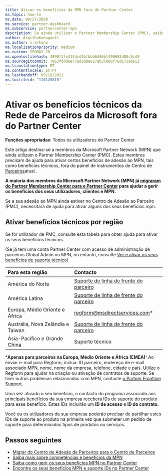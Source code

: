 ```yaml
---
title: Ativar os benefícios da MPN fora do Partner Center
ms.topic: how-to
ms.date: 08/27/2020
ms.service: partner-dashboard
ms.subservice: partnercenter-mpn
description: Se ainda utilizar o Partner Membership Center (PMC), saiba quem contactar para ajudar a ativar os seus benefícios de suporte técnico MPN e dar-lhe iDs de suporte benéficos.
author: ArpithaKanuganti
ms.author: v-arkanu
ms.localizationpriority: medium
ms.custom: SEOMAY.20
ms.openlocfilehash: 3890f3fe314dcd1bfbbb0d86bf496683d80c5cd9
ms.sourcegitcommit: 7063fdddee77ad2d8e627ab3c806f76d173ab652
ms.translationtype: MT
ms.contentlocale: pt-PT
ms.lasthandoff: 05/19/2021
ms.locfileid: "110145818"
---
```

# <a name="activate-microsoft-partner-network-technical-benefits-outside-of-partner-center"></a>Ativar os benefícios técnicos da Rede de Parceiros da Microsoft fora do Partner Center


**Funções apropriadas**: Todos os utilizadores do Partner Center

Este artigo destina-se a membros da Microsoft Partner Network (MPN) que ainda utilizam o Partner Membership Center (PMC). Estes membros precisam de ajuda para ativar certos benefícios de adesão ao MPN, tais como benefícios técnicos, fora do painel de instrumentos do Centro de [Parceiros](https://partner.microsoft.com/dashboard)atual .

**A maioria dos membros da Microsoft Partner Network (MPN) já [migraram do Partner Membership Center para o Partner Center](prepare-pmc-pc-migration.md) para ajudar a gerir os benefícios dos seus utilizadores, clientes e MPN.**

Se a sua adesão ao MPN ainda estiver no Centro de Adesão ao Parceiro (PMC), necessitará de ajuda para ativar alguns dos seus benefícios mpn.

## <a name="activate-technical-benefits-by-region"></a>Ativar benefícios técnicos por região

Se for utilizador de PMC, consulte esta tabela para obter ajuda para ativar os seus benefícios técnicos.

(Se já tem uma conta Partner Center com acesso de administração de parceiros Global Admin ou MPN, no entanto, consulte [Ver e ativar os seus benefícios de suporte técnico)](mpn-benefits-technical-support.md#view-and-activate-your-technical-support-benefits)

|Para esta região  | Contacto |
|:--------|:------------|
|América do Norte  | [Suporte de linha de frente do parceiro](https://partner.microsoft.com/support?issueid=300-0042)  |
|América Latina  | [Suporte de linha de frente do parceiro](https://partner.microsoft.com/support?issueid=300-0042)  |
|Europa, Médio Oriente e África  | [regform@msdirectservices.com](mailto:regform@msdirectservices.com)*  |
|Austrália, Nova Zelândia e Taiwan  | [Suporte de linha de frente do parceiro](https://partner.microsoft.com/support?issueid=300-0042)  |
|Ásia-Pacífico e Grande China  | Suporte técnico  |

\***Apenas para parceiros na Europa, Médio Oriente e África (EMEA):** Ao enviar e-mail para Regform, inclua: ID parceiro, endereço de e-mail associado MPN, nome, nome da empresa, telefone, cidade e país. Utilize o Regform para ajudar na criação ou ativação de contratos de suporte. Se tiver outros problemas relacionados com MPN, contacte [o Partner Frontline Support](https://partner.microsoft.com/support?issueid=300-0042).

Uma vez ativado o seu benefício, o contacto do programa associado aos principais benefícios da sua empresa receberá IDs de suporte do produto para esse benefício. Estes IDs incluirão um **ID de acesso** e **iD do contrato.** 

Você ou os utilizadores da sua empresa poderão precisar de partilhar estes IDs de suporte ao produto na primeira vez que submeter um pedido de suporte para determinados tipos de produtos ou serviços.

## <a name="next-steps"></a>Passos seguintes

- [Migrar do Centro de Adesão de Parceiros para o Centro de Parceiros](prepare-pmc-pc-migration.md)
- [Saiba mais sobre competências e benefícios da MPN](learn-about-competencies.md)
- [Saiba como gerir os seus benefícios MPN no Partner Center](manage-your-partner-network-benefits.md)
- [Encontre os seus benefícios MPN e suporte iDs no Partner Center](mpn-find-benefits.md)